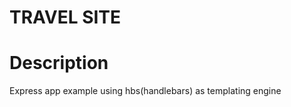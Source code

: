 TRAVEL SITE
===========

Description
===========
Express app example using hbs(handlebars) as templating engine